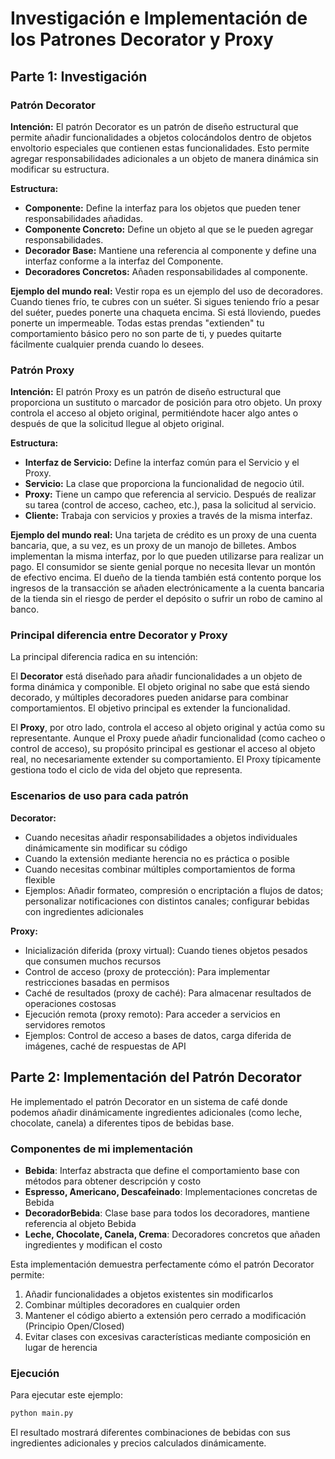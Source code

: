 # Investigación e Implementación de los Patrones Decorator y Proxy

## Parte 1: Investigación

### Patrón Decorator

**Intención:** El patrón Decorator es un patrón de diseño estructural que permite añadir funcionalidades a objetos colocándolos dentro de objetos envoltorio especiales que contienen estas funcionalidades. Esto permite agregar responsabilidades adicionales a un objeto de manera dinámica sin modificar su estructura.

**Estructura:**

- **Componente:** Define la interfaz para los objetos que pueden tener responsabilidades añadidas.
- **Componente Concreto:** Define un objeto al que se le pueden agregar responsabilidades.
- **Decorador Base:** Mantiene una referencia al componente y define una interfaz conforme a la interfaz del Componente.
- **Decoradores Concretos:** Añaden responsabilidades al componente.

**Ejemplo del mundo real:** Vestir ropa es un ejemplo del uso de decoradores. Cuando tienes frío, te cubres con un suéter. Si sigues teniendo frío a pesar del suéter, puedes ponerte una chaqueta encima. Si está lloviendo, puedes ponerte un impermeable. Todas estas prendas "extienden" tu comportamiento básico pero no son parte de ti, y puedes quitarte fácilmente cualquier prenda cuando lo desees.

### Patrón Proxy

**Intención:** El patrón Proxy es un patrón de diseño estructural que proporciona un sustituto o marcador de posición para otro objeto. Un proxy controla el acceso al objeto original, permitiéndote hacer algo antes o después de que la solicitud llegue al objeto original.

**Estructura:**

- **Interfaz de Servicio:** Define la interfaz común para el Servicio y el Proxy.
- **Servicio:** La clase que proporciona la funcionalidad de negocio útil.
- **Proxy:** Tiene un campo que referencia al servicio. Después de realizar su tarea (control de acceso, cacheo, etc.), pasa la solicitud al servicio.
- **Cliente:** Trabaja con servicios y proxies a través de la misma interfaz.

**Ejemplo del mundo real:** Una tarjeta de crédito es un proxy de una cuenta bancaria, que, a su vez, es un proxy de un manojo de billetes. Ambos implementan la misma interfaz, por lo que pueden utilizarse para realizar un pago. El consumidor se siente genial porque no necesita llevar un montón de efectivo encima. El dueño de la tienda también está contento porque los ingresos de la transacción se añaden electrónicamente a la cuenta bancaria de la tienda sin el riesgo de perder el depósito o sufrir un robo de camino al banco.

### Principal diferencia entre Decorator y Proxy

La principal diferencia radica en su intención:

El **Decorator** está diseñado para añadir funcionalidades a un objeto de forma dinámica y componible. El objeto original no sabe que está siendo decorado, y múltiples decoradores pueden anidarse para combinar comportamientos. El objetivo principal es extender la funcionalidad.

El **Proxy**, por otro lado, controla el acceso al objeto original y actúa como su representante. Aunque el Proxy puede añadir funcionalidad (como cacheo o control de acceso), su propósito principal es gestionar el acceso al objeto real, no necesariamente extender su comportamiento. El Proxy típicamente gestiona todo el ciclo de vida del objeto que representa.

### Escenarios de uso para cada patrón

**Decorator:**

- Cuando necesitas añadir responsabilidades a objetos individuales dinámicamente sin modificar su código
- Cuando la extensión mediante herencia no es práctica o posible
- Cuando necesitas combinar múltiples comportamientos de forma flexible
- Ejemplos: Añadir formateo, compresión o encriptación a flujos de datos; personalizar notificaciones con distintos canales; configurar bebidas con ingredientes adicionales

**Proxy:**

- Inicialización diferida (proxy virtual): Cuando tienes objetos pesados que consumen muchos recursos
- Control de acceso (proxy de protección): Para implementar restricciones basadas en permisos
- Caché de resultados (proxy de caché): Para almacenar resultados de operaciones costosas
- Ejecución remota (proxy remoto): Para acceder a servicios en servidores remotos
- Ejemplos: Control de acceso a bases de datos, carga diferida de imágenes, caché de respuestas de API

## Parte 2: Implementación del Patrón Decorator

He implementado el patrón Decorator en un sistema de café donde podemos añadir dinámicamente ingredientes adicionales (como leche, chocolate, canela) a diferentes tipos de bebidas base.

### Componentes de mi implementación

- **Bebida**: Interfaz abstracta que define el comportamiento base con métodos para obtener descripción y costo
- **Espresso, Americano, Descafeinado**: Implementaciones concretas de Bebida
- **DecoradorBebida**: Clase base para todos los decoradores, mantiene referencia al objeto Bebida
- **Leche, Chocolate, Canela, Crema**: Decoradores concretos que añaden ingredientes y modifican el costo

Esta implementación demuestra perfectamente cómo el patrón Decorator permite:

1. Añadir funcionalidades a objetos existentes sin modificarlos
2. Combinar múltiples decoradores en cualquier orden
3. Mantener el código abierto a extensión pero cerrado a modificación (Principio Open/Closed)
4. Evitar clases con excesivas características mediante composición en lugar de herencia

### Ejecución

Para ejecutar este ejemplo:

```bash
python main.py
```

El resultado mostrará diferentes combinaciones de bebidas con sus ingredientes adicionales y precios calculados dinámicamente.
